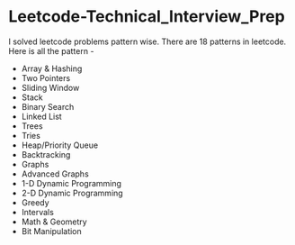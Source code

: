 # Leetcode-Technical_Interview_Prep
I solved leetcode problems pattern wise. There are 18 patterns in leetcode. 
Here is all the pattern -
  * Array & Hashing
  * Two Pointers
  * Sliding Window
  * Stack
  * Binary Search
  * Linked List
  * Trees
  * Tries
  * Heap/Priority Queue
  * Backtracking
  * Graphs
  * Advanced Graphs
  * 1-D Dynamic Programming
  * 2-D Dynamic Programming
  * Greedy
  * Intervals
  * Math & Geometry
  * Bit Manipulation
    
